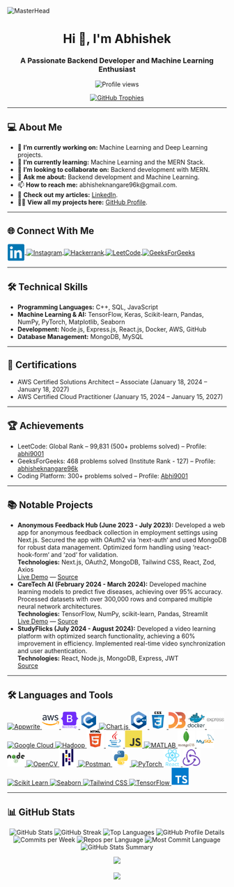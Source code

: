 
![MasterHead](https://user-images.githubusercontent.com/74038190/225813708-98b745f2-7d22-48cf-9150-083f1b00d6c9.gif)

<h1 align="center">Hi 👋, I'm Abhishek</h1>
<h3 align="center">A Passionate Backend Developer and Machine Learning Enthusiast</h3>

<p align="center">
  <img src="https://komarev.com/ghpvc/?username=abhi96k&label=Profile%20views&color=0e75b6&style=flat" alt="Profile views" />
</p>

<div align="center">
  <a href="https://github.com/ryo-ma/github-profile-trophy">
    <img src="https://github-profile-trophy.vercel.app/?username=abhi96k&theme=dracula&margin-w=15&margin-h=15&column=7" alt="GitHub Trophies" />
  </a>
</div>

<hr />

<h2>💻 About Me</h2>
<ul>
  <li>🔭 <strong>I’m currently working on:</strong> Machine Learning and Deep Learning projects.</li>
  <li>🌱 <strong>I’m currently learning:</strong> Machine Learning and the MERN Stack.</li>
  <li>👯 <strong>I’m looking to collaborate on:</strong> Backend development with MERN.</li>
  <li>💬 <strong>Ask me about:</strong> Backend development and Machine Learning.</li>
  <li>📫 <strong>How to reach me:</strong> abhisheknangare96k@gmail.com.</li>
  <li>📝 <strong>Check out my articles:</strong> <a href="https://www.linkedin.com/in/abhishek-nangare-3b6ab1241/">LinkedIn</a>.</li>
  <li>👨‍💻 <strong>View all my projects here:</strong> <a href="https://github.com/Abhi96k">GitHub Profile</a>.</li>
</ul>

<hr />

<h2>🌐 Connect With Me</h2>
<p align="left">
  <a href="https://www.linkedin.com/in/abhishek-nangare-3b6ab1241/" target="_blank">
    <img align="center" src="https://raw.githubusercontent.com/devicons/devicon/master/icons/linkedin/linkedin-original.svg" alt="LinkedIn" height="40" width="40" />
  </a>
  <a href="https://instagram.com/a_b_h_i_s_h_e_k010" target="_blank">
    <img align="center" src="https://upload.wikimedia.org/wikipedia/commons/a/a5/Instagram_icon.png" alt="Instagram" height="40" width="40" />
  </a>
<a href="https://www.hackerrank.com/abhisheknangare2" target="_blank">
    <img align="center" src="https://upload.wikimedia.org/wikipedia/commons/6/65/HackerRank_logo.png" alt="Hackerrank" height="40" width="40" />
  </a>
  <a href="https://www.leetcode.com/abhi9001/" target="_blank">
    <img align="center" src="https://upload.wikimedia.org/wikipedia/commons/1/19/LeetCode_logo_black.png" alt="LeetCode" height="40" width="40" />
  </a>
  <a href="https://auth.geeksforgeeks.org/user/abhisheknangare96k" target="_blank">
    <img align="center" src="https://upload.wikimedia.org/wikipedia/commons/4/43/GeeksforGeeks.svg" alt="GeeksForGeeks" height="40" width="40" />
  </a>
</p>


<hr />

<h2>🛠️ Technical Skills</h2>
<ul>
  <li><strong>Programming Languages:</strong> C++, SQL, JavaScript</li>
  <li><strong>Machine Learning & AI:</strong> TensorFlow, Keras, Scikit-learn, Pandas, NumPy, PyTorch, Matplotlib, Seaborn</li>
  <li><strong>Development:</strong> Node.js, Express.js, React.js, Docker, AWS, GitHub</li>
  <li><strong>Database Management:</strong> MongoDB, MySQL</li>
</ul>

<hr />

<h2>📜 Certifications</h2>
<ul>
  <li>AWS Certified Solutions Architect – Associate (January 18, 2024 – January 18, 2027)</li>
  <li>AWS Certified Cloud Practitioner (January 15, 2024 – January 15, 2027)</li>
</ul>

<hr />

<h2>🏆 Achievements</h2>
<ul>
  <li>LeetCode: Global Rank – 99,831 (500+ problems solved) – Profile: <a href="https://leetcode.com/abhi9001/">abhi9001</a></li>
  <li>GeeksForGeeks: 468 problems solved (Institute Rank - 127) – Profile: <a href="https://auth.geeksforgeeks.org/user/abhisheknangare96k">abhisheknangare96k</a></li>
  <li>Coding Platform: 300+ problems solved – Profile: <a href="https://www.naukri.com/code360/profile/Abhi9001">Abhi9001</a></li>
</ul>

<hr />

<h2>📚 Notable Projects</h2>
<ul>
  <li>
    <strong>Anonymous Feedback Hub (June 2023 - July 2023):</strong> Developed a web app for anonymous feedback collection in employment settings using Next.js. Secured the app with OAuth2 via ‘next-auth‘ and used MongoDB for robust data management. Optimized form handling using ‘react-hook-form‘ and ‘zod‘ for validation.
    <br><strong>Technologies:</strong> Next.js, OAuth2, MongoDB, Tailwind CSS, React, Zod, Axios
    <br><a href="https://feedback-next-js.vercel.app/dashboard">Live Demo</a> — <a href="https://github.com/Abhi96k/TrueFeedBack_NextJs/tree/main">Source</a>
  </li>
  <li>
    <strong>CareTech AI (February 2024 - March 2024):</strong> Developed machine learning models to predict five diseases, achieving over 95% accuracy. Processed datasets with over 300,000 rows and compared multiple neural network architectures.
    <br><strong>Technologies:</strong> TensorFlow, NumPy, scikit-learn, Pandas, Streamlit
    <br><a href="https://ai-health-assistance-alert.streamlit.app/">Live Demo</a> — <a href="https://github.com/Abhi96k/AI-Based-Health-assistant-.git">Source</a>
  </li>
  <li>
    <strong>StudyFlicks (July 2024 - August 2024):</strong> Developed a video learning platform with optimized search functionality, achieving a 60% improvement in efficiency. Implemented real-time video synchronization and user authentication.
    <br><strong>Technologies:</strong> React, Node.js, MongoDB, Express, JWT
    <br><a href="https://github.com/Abhi96k/StudyFlicks.git">Source</a>
  </li>
</ul>

<hr />

<h2>🛠️ Languages and Tools</h2>
<p align="left">
  <a href="https://appwrite.io" target="_blank">
    <img src="https://www.vectorlogo.zone/logos/appwriteio/appwriteio-icon.svg" alt="Appwrite" width="40" height="40"/>
  </a>
  <a href="https://aws.amazon.com" target="_blank">
    <img src="https://raw.githubusercontent.com/devicons/devicon/master/icons/amazonwebservices/amazonwebservices-original-wordmark.svg" alt="AWS" width="40" height="40"/>
  </a>
  <a href="https://getbootstrap.com" target="_blank">
    <img src="https://raw.githubusercontent.com/devicons/devicon/master/icons/bootstrap/bootstrap-plain-wordmark.svg" alt="Bootstrap" width="40" height="40"/>
  </a>
  <a href="https://www.cprogramming.com/" target="_blank">
    <img src="https://raw.githubusercontent.com/devicons/devicon/master/icons/c/c-original.svg" alt="C" width="40" height="40"/>
  </a>
  <a href="https://www.chartjs.org" target="_blank">
    <img src="https://www.chartjs.org/media/logo-title.svg" alt="Chart.js" width="40" height="40"/>
  </a>
  <a href="https://www.w3schools.com/cpp/" target="_blank">
    <img src="https://raw.githubusercontent.com/devicons/devicon/master/icons/cplusplus/cplusplus-original.svg" alt="C++" width="40" height="40"/>
  </a>
  <a href="https://www.w3schools.com/css/" target="_blank">
    <img src="https://raw.githubusercontent.com/devicons/devicon/master/icons/css3/css3-original-wordmark.svg" alt="CSS3" width="40" height="40"/>
  </a>
  <a href="https://d3js.org/" target="_blank">
    <img src="https://raw.githubusercontent.com/devicons/devicon/master/icons/d3js/d3js-original.svg" alt="D3.js" width="40" height="40"/>
  </a>
  <a href="https://www.docker.com/" target="_blank">
    <img src="https://raw.githubusercontent.com/devicons/devicon/master/icons/docker/docker-original-wordmark.svg" alt="Docker" width="40" height="40"/>
  </a>
  <a href="https://expressjs.com" target="_blank">
    <img src="https://raw.githubusercontent.com/devicons/devicon/master/icons/express/express-original-wordmark.svg" alt="Express.js" width="40" height="40"/>
  </a>
  <a href="https://cloud.google.com" target="_blank">
    <img src="https://www.vectorlogo.zone/logos/google_cloud/google_cloud-icon.svg" alt="Google Cloud" width="40" height="40"/>
  </a>
  <a href="https://hadoop.apache.org/" target="_blank">
    <img src="https://www.vectorlogo.zone/logos/apache_hadoop/apache_hadoop-icon.svg" alt="Hadoop" width="40" height="40"/>
  </a>
  <a href="https://www.w3.org/html/" target="_blank">
    <img src="https://raw.githubusercontent.com/devicons/devicon/master/icons/html5/html5-original-wordmark.svg" alt="HTML5" width="40" height="40"/>
  </a>
  <a href="https://www.java.com" target="_blank">
    <img src="https://raw.githubusercontent.com/devicons/devicon/master/icons/java/java-original.svg" alt="Java" width="40" height="40"/>
  </a>
  <a href="https://developer.mozilla.org/en-US/docs/Web/JavaScript" target="_blank">
    <img src="https://raw.githubusercontent.com/devicons/devicon/master/icons/javascript/javascript-original.svg" alt="JavaScript" width="40" height="40"/>
  </a>
  <a href="https://www.mathworks.com/" target="_blank">
    <img src="https://upload.wikimedia.org/wikipedia/commons/2/21/Matlab_Logo.png" alt="MATLAB" width="40" height="40"/>
  </a>
  <a href="https://www.mongodb.com/" target="_blank">
    <img src="https://raw.githubusercontent.com/devicons/devicon/master/icons/mongodb/mongodb-original-wordmark.svg" alt="MongoDB" width="40" height="40"/>
  </a>
  <a href="https://www.mysql.com/" target="_blank">
    <img src="https://raw.githubusercontent.com/devicons/devicon/master/icons/mysql/mysql-original-wordmark.svg" alt="MySQL" width="40" height="40"/>
  </a>
  <a href="https://nodejs.org" target="_blank">
    <img src="https://raw.githubusercontent.com/devicons/devicon/master/icons/nodejs/nodejs-original-wordmark.svg" alt="Node.js" width="40" height="40"/>
  </a>
  <a href="https://opencv.org/" target="_blank">
    <img src="https://www.vectorlogo.zone/logos/opencv/opencv-icon.svg" alt="OpenCV" width="40" height="40"/>
  </a>
  <a href="https://pandas.pydata.org/" target="_blank">
    <img src="https://raw.githubusercontent.com/devicons/devicon/2ae2a900d2f041da66e950e4d48052658d850630/icons/pandas/pandas-original.svg" alt="Pandas" width="40" height="40"/>
  </a>
  <a href="https://postman.com" target="_blank">
    <img src="https://www.vectorlogo.zone/logos/getpostman/getpostman-icon.svg" alt="Postman" width="40" height="40"/>
  </a>
  <a href="https://www.python.org" target="_blank">
    <img src="https://raw.githubusercontent.com/devicons/devicon/master/icons/python/python-original.svg" alt="Python" width="40" height="40"/>
  </a>
  <a href="https://pytorch.org/" target="_blank">
    <img src="https://www.vectorlogo.zone/logos/pytorch/pytorch-icon.svg" alt="PyTorch" width="40" height="40"/>
  </a>
  <a href="https://reactjs.org/" target="_blank">
    <img src="https://raw.githubusercontent.com/devicons/devicon/master/icons/react/react-original-wordmark.svg" alt="React" width="40" height="40"/>
  </a>
  <a href="https://redux.js.org" target="_blank">
    <img src="https://raw.githubusercontent.com/devicons/devicon/master/icons/redux/redux-original.svg" alt="Redux" width="40" height="40"/>
  </a>
  <a href="https://scikit-learn.org/" target="_blank">
    <img src="https://upload.wikimedia.org/wikipedia/commons/0/05/Scikit_learn_logo_small.svg" alt="Scikit Learn" width="40" height="40"/>
  </a>
  <a href="https://seaborn.pydata.org/" target="_blank">
    <img src="https://seaborn.pydata.org/_images/logo-mark-lightbg.svg" alt="Seaborn" width="40" height="40"/>
  </a>
  <a href="https://tailwindcss.com/" target="_blank">
    <img src="https://www.vectorlogo.zone/logos/tailwindcss/tailwindcss-icon.svg" alt="Tailwind CSS" width="40" height="40"/>
  </a>
  <a href="https://www.tensorflow.org" target="_blank">
    <img src="https://www.vectorlogo.zone/logos/tensorflow/tensorflow-icon.svg" alt="TensorFlow" width="40" height="40"/>
  </a>
  <a href="https://www.typescriptlang.org/" target="_blank">
    <img src="https://raw.githubusercontent.com/devicons/devicon/master/icons/typescript/typescript-original.svg" alt="TypeScript" width="40" height="40"/>
  </a>
</p>

<hr />

<h2>📊 GitHub Stats</h2>
<div align="center">
  <!-- GitHub Profile Stats -->
  <img height="180em" src="https://github-readme-stats.vercel.app/api?username=abhi96k&show_icons=true&hide_border=true&theme=dracula&locale=en" alt="GitHub Stats" />
  
  <!-- GitHub Streak Stats -->
  <img height="180em" src="https://github-readme-streak-stats.herokuapp.com/?user=abhi96k&hide_border=true&theme=dracula" alt="GitHub Streak" />
  
  <!-- Top Languages -->
  <img height="180em" src="https://github-readme-stats.vercel.app/api/top-langs?username=abhi96k&show_icons=true&hide_border=true&layout=compact&theme=dracula" alt="Top Languages" />
  


  <!-- GitHub Metrics -->
  <img src="https://github-profile-summary-cards.vercel.app/api/cards/profile-details?username=abhi96k&theme=dracula" alt="GitHub Profile Details" />

  <!-- Commits per Week -->
  <img src="https://github-profile-summary-cards.vercel.app/api/cards/productive-time?username=abhi96k&theme=dracula&utcOffset=8" alt="Commits per Week" />

  <!-- Repository Contributions -->
  <img src="https://github-profile-summary-cards.vercel.app/api/cards/repos-per-language?username=abhi96k&theme=dracula" alt="Repos per Language" />
  <img src="https://github-profile-summary-cards.vercel.app/api/cards/most-commit-language?username=abhi96k&theme=dracula" alt="Most Commit Language" />

  <!-- Starred Repositories -->
  <img src="https://github-profile-summary-cards.vercel.app/api/cards/stats?username=abhi96k&theme=dracula" alt="GitHub Stats Summary" />
 
</div>

<p align="center">
  <!-- <img src="https://github-readme-stats.vercel.app/api?username=zephyrus21&show_icons=true&theme=radical&title_color=8E2DE2&text_color=fff&icon_color=8E2DE2" alt="piyush-stats" /> -->

<img src="https://github-readme-streak-stats.herokuapp.com/?user=airbornharsh&theme=holi"/>
<br />
<!-- <img src="https://github-readme-stats.vercel.app/api/top-langs/?username=zephyrus21&show_icons=true&theme=midnight-purple&title_color=8E2DE2&text_color=fff&icon_color=8E2DE2&layout=compact"/> -->
<br/>
<img src="https://github-readme-stats.vercel.app/api/wakatime?username=airbornharsh&layout=compact&theme=holi&range=all_time"/>
<!-- <img src="https://activity-graph.herokuapp.com/graph?username=zephyrus21"/> -->
</p>

